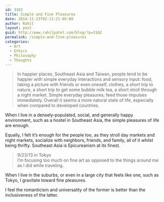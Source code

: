 ```yaml
---
id: 3162
title: Simple and Fine Pleasures
date: 2014-11-23T02:11:21-05:00
author: Rahil
layout: post
guid: http://www.rahilpatel.com/blog/?p=3162
permalink: /simple-and-fine-pleasures
categories:
  - Art
  - Ethics
  - Philosophy
  - Thoughts
---
```

> In happier places, Southeast Asia and Taiwan, people tend to be happier with simple everyday interactions and sensory input: food, taking a picture with friends or even oneself, clothes, a short trip to nature, a short trip to get some bubble milk tea, a short stroll through a night market. Simple everyday pleasures; feed those impulses immediately. Overall it seems a more natural state of life, especially when compared to developed countries.

When I live in a densely-populated, social, and generally happy environment, such as a hostel in Southeast Asia, the simple pleasures of life are enough.

Equally, I felt it&#8217;s enough for the people too, as they stroll day markets and night markets, socialize with neighbors, friends, and family, all of it whilst being thrifty. Southeast Asia is Epicureanism at its finest.

> 9/23/13 in Tokyo  
> I’m focusing too much on fine art as opposed to the things around me as I did while traveling.

When I live in the suburbs, or even in a large city that feels like one, such as Tokyo, I gravitate toward fine pleasures.

I feel the romanticism and universality of the former is better than the inclusiveness of the latter.
